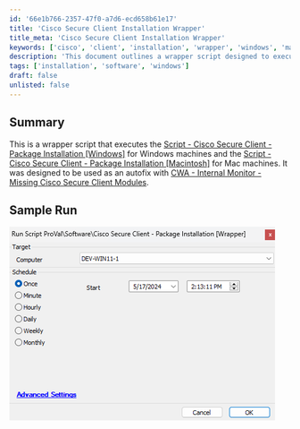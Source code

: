 ```yaml
---
id: '66e1b766-2357-47f0-a7d6-ecd658b61e17'
title: 'Cisco Secure Client Installation Wrapper'
title_meta: 'Cisco Secure Client Installation Wrapper'
keywords: ['cisco', 'client', 'installation', 'wrapper', 'windows', 'macintosh']
description: 'This document outlines a wrapper script designed to execute package installations for Cisco Secure Client on both Windows and Mac machines. It serves as an autofix for the CWA Internal Monitor that detects missing Cisco Secure Client modules, ensuring seamless installation and configuration across platforms.'
tags: ['installation', 'software', 'windows']
draft: false
unlisted: false
---
```


## Summary

This is a wrapper script that executes the [Script - Cisco Secure Client - Package Installation [Windows]](<./Cisco Secure Client - Package Installation Windows.md>) for Windows machines and the [Script - Cisco Secure Client - Package Installation [Macintosh]](<./Cisco Secure Client - Package Installation Macintosh.md>) for Mac machines. It was designed to be used as an autofix with [CWA - Internal Monitor - Missing Cisco Secure Client Modules](<../monitors/Missing Cisco Secure Client Modules.md>).

## Sample Run

![Sample Run](../../../static/img/Cisco-Secure-Client---Package-Installation-Wrapper/image_1.png)
